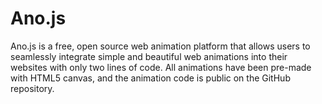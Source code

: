 # Ano.js
Ano.js is a free, open source web animation platform that allows users to seamlessly integrate simple and beautiful web animations into their websites with only two lines of code. All animations have been pre-made with HTML5 canvas, and the animation code is public on the GitHub repository.
